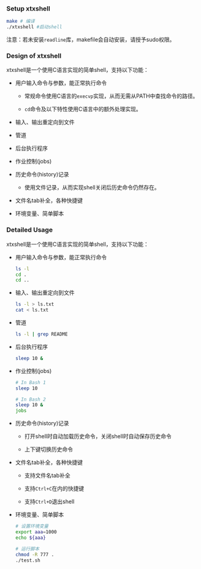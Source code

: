 ### Setup xtxshell
```Bash
make # 编译
./xtxshell #启动shell
```
注意：若未安装`readline`库，makefile会自动安装，请授予sudo权限。

### Design of xtxshell

xtxshell是一个使用C语言实现的简单shell，支持以下功能：

-  用户输入命令与参数，能正常执行命令

    - 常规命令使用C语言的`execvp`实现，从而无需从PATH中查找命令的路径。

    - `cd`命令及以下特性使用C语言中的额外处理实现。

-  输入、输出重定向到文件

-  管道

-  后台执行程序

-  作业控制(jobs)

-  历史命令(history)记录

    - 使用文件记录，从而实现shell关闭后历史命令仍然存在。

-  文件名tab补全，各种快捷键

-  环境变量、简单脚本

### Detailed Usage

xtxshell是一个使用C语言实现的简单shell，支持以下功能：

-  用户输入命令与参数，能正常执行命令

    ```Bash
    ls -l
    cd .
    cd ..
    ```

-  输入、输出重定向到文件

    ```Bash
    ls -l > ls.txt
    cat < ls.txt
    ```

-  管道

    ```Bash
    ls -l | grep README
    ```

-  后台执行程序

    ```Bash
    sleep 10 &
    ```

-  作业控制(jobs)

    ```Bash
    # In Bash 1
    sleep 10
    
    # In Bash 2
    sleep 10 &
    jobs
    ```

-  历史命令(history)记录

    - 打开shell时自动加载历史命令，关闭shell时自动保存历史命令

    - 上下键切换历史命令

-  文件名tab补全，各种快捷键

    - 支持文件名tab补全

    - 支持`Ctrl+C`在内的快捷键

    - 支持`Ctrl+D`退出shell

-  环境变量、简单脚本

    ```Bash
    # 设置环境变量
    export aaa=1000
    echo ${aaa}
    
    # 运行脚本
    chmod -R 777 .
    ./test.sh
    ```
